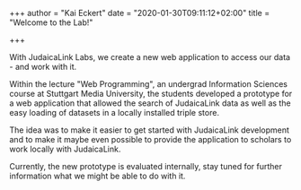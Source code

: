+++
author = "Kai Eckert"
date = "2020-01-30T09:11:12+02:00"
title = "Welcome to the Lab!"

+++

With JudaicaLink Labs, we create a new web application to access our data - and work with it.
<!--more-->

Within the lecture "Web Programming", an undergrad Information Sciences course at Stuttgart Media University, the students developed a prototype for a web application that allowed the search of JudaicaLink data as well as the easy loading of datasets in a locally installed triple store.

The idea was to make it easier to get started with JudaicaLink development and to make it maybe even possible to provide the application to scholars to work locally with JudaicaLink.

Currently, the new prototype is evaluated internally, stay tuned for further information what we might be able to do with it.
